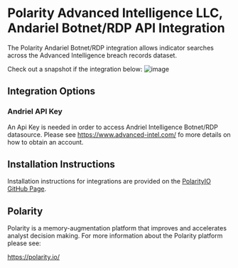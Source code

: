 # Polarity Advanced Intelligence LLC, Andariel Botnet/RDP API Integration

The Polarity Andariel Botnet/RDP integration allows indicator searches across the Advanced Intelligence breach records dataset.

Check out a snapshot if the integration below: 
![image](https://user-images.githubusercontent.com/22529325/97003834-14567a00-150a-11eb-8813-78ca15b20f41.png)


## Integration Options 

### Andriel API Key 
An Api Key is needed in order to access Andriel Intelligence Botnet/RDP datasource. Please see https://www.advanced-intel.com/ fo more details on how to obtain an account. 

## Installation Instructions

Installation instructions for integrations are provided on the [PolarityIO GitHub Page](https://polarityio.github.io/).

## Polarity

Polarity is a memory-augmentation platform that improves and accelerates analyst decision making.  For more information about the Polarity platform please see:

https://polarity.io/
